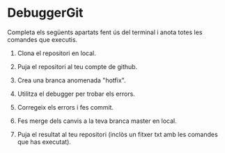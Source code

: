 # DebuggerGit

Completa els següents apartats fent ús del terminal i anota totes les comandes que executis.

1. Clona el repositori en local.

2. Puja el repositori al teu compte de github.

3. Crea una branca anomenada "hotfix".

4. Utilitza el debugger per trobar els errors.

5. Corregeix els errors i fes commit.

6. Fes merge dels canvis a la teva branca master en local.

7. Puja el resultat al teu repositori (inclòs un fitxer txt amb les comandes que has executat).
